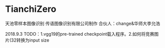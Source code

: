 # TianchiZero
天池零样本图像识别
传语图像识别有限公司制作
合伙人：change&华师大李允浩

2018.9.3 
TODO：1.vgg19的pre-trained checkpoint载入程序。2.如何将竞赛图片(32转换为input size
